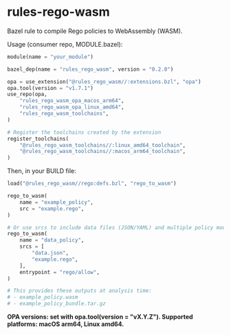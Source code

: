 # rules-rego-wasm

Bazel rule to compile Rego policies to WebAssembly (WASM).

Usage (consumer repo, MODULE.bazel):
```python
module(name = "your_module")

bazel_dep(name = "rules_rego_wasm", version = "0.2.0")

opa = use_extension("@rules_rego_wasm//:extensions.bzl", "opa")
opa.tool(version = "v1.7.1")
use_repo(opa,
    "rules_rego_wasm_opa_macos_arm64",
    "rules_rego_wasm_opa_linux_amd64",
    "rules_rego_wasm_toolchains",
)

# Register the toolchains created by the extension
register_toolchains(
    "@rules_rego_wasm_toolchains//:linux_amd64_toolchain",
    "@rules_rego_wasm_toolchains//:macos_arm64_toolchain",
)

```

Then, in your BUILD file:

```python
load("@rules_rego_wasm//rego:defs.bzl", "rego_to_wasm")

rego_to_wasm(
    name = "example_policy",
    src = "example.rego",
)

# Or use srcs to include data files (JSON/YAML) and multiple policy modules:
rego_to_wasm(
    name = "data_policy",
    srcs = [
        "data.json",
        "example.rego",
    ],
    entrypoint = "rego/allow",
)

# This provides these outputs at analysis time:
# - example_policy.wasm
# - example_policy_bundle.tar.gz
```

**OPA versions: set with opa.tool(version = "vX.Y.Z"). Supported platforms: macOS arm64, Linux amd64.**
